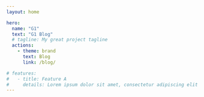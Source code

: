 ```yaml
---
layout: home

hero:
  name: "G1"
  text: "G1 Blog"
  # tagline: My great project tagline
  actions:
    - theme: brand
      text: Blog
      link: /blog/

# features:
#   - title: Feature A
#     details: Lorem ipsum dolor sit amet, consectetur adipiscing elit
---
```


